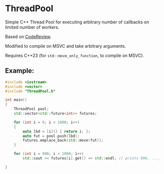 # ThreadPool
Simple C++ Thread Pool for executing arbitrary number of callbacks on limited number of workers.


Based on [CodeReview](https://codereview.stackexchange.com/questions/174684/c-threadpool-executor-implementation). 

Modified to compile on MSVC and take arbitrary arguments. 

Requires C++23 (for `std::move_only_function`, to compile on MSVC). 


## Example:
```C++
#include <iostream>
#include <vector>
#include "ThreadPool.h"

int main()
{
	ThreadPool pool;
	std::vector<std::future<int>> futures;

	for (int i = 0; i < 1000; i++)
	{
		auto lbd = [i]() { return i; };
		auto fut = pool.push(lbd);
		futures.emplace_back(std::move(fut));
	}

	for (int i = 990; i < 1000; i++)
		std::cout << futures[i].get() << std::endl; // prints 990, ..., 999

}
```

